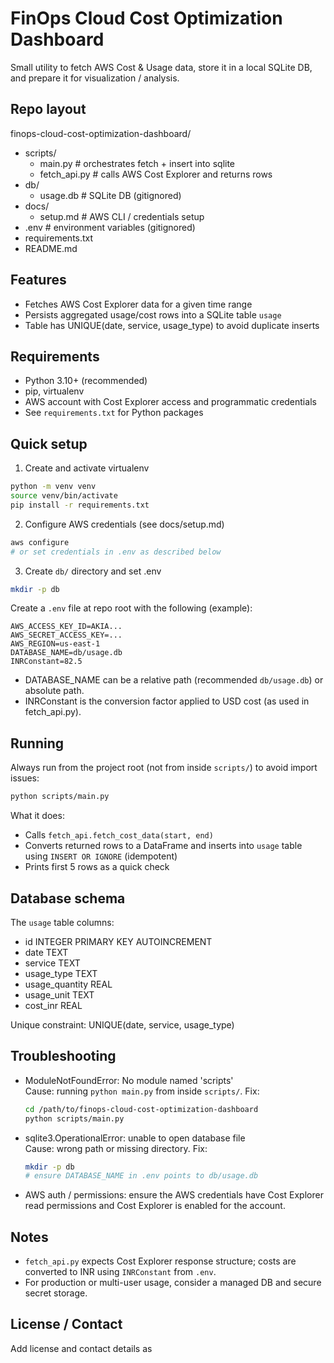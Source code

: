 # FinOps Cloud Cost Optimization Dashboard

Small utility to fetch AWS Cost & Usage data, store it in a local SQLite DB, and prepare it for visualization / analysis.

## Repo layout
finops-cloud-cost-optimization-dashboard/
- scripts/
  - main.py          # orchestrates fetch + insert into sqlite
  - fetch_api.py     # calls AWS Cost Explorer and returns rows
- db/
  - usage.db         # SQLite DB (gitignored)
- docs/
  - setup.md         # AWS CLI / credentials setup
- .env               # environment variables (gitignored)
- requirements.txt
- README.md

## Features
- Fetches AWS Cost Explorer data for a given time range
- Persists aggregated usage/cost rows into a SQLite table `usage`
- Table has UNIQUE(date, service, usage_type) to avoid duplicate inserts

## Requirements
- Python 3.10+ (recommended)
- pip, virtualenv
- AWS account with Cost Explorer access and programmatic credentials
- See `requirements.txt` for Python packages

## Quick setup

1. Create and activate virtualenv
```bash
python -m venv venv
source venv/bin/activate
pip install -r requirements.txt
```

2. Configure AWS credentials (see docs/setup.md)
```bash
aws configure
# or set credentials in .env as described below
```

3. Create `db/` directory and set .env
```bash
mkdir -p db
```

Create a `.env` file at repo root with the following (example):
```
AWS_ACCESS_KEY_ID=AKIA...
AWS_SECRET_ACCESS_KEY=...
AWS_REGION=us-east-1
DATABASE_NAME=db/usage.db
INRConstant=82.5
```

- DATABASE_NAME can be a relative path (recommended `db/usage.db`) or absolute path.
- INRConstant is the conversion factor applied to USD cost (as used in fetch_api.py).

## Running
Always run from the project root (not from inside `scripts/`) to avoid import issues:

```bash
python scripts/main.py
```

What it does:
- Calls `fetch_api.fetch_cost_data(start, end)`
- Converts returned rows to a DataFrame and inserts into `usage` table using `INSERT OR IGNORE` (idempotent)
- Prints first 5 rows as a quick check

## Database schema
The `usage` table columns:
- id INTEGER PRIMARY KEY AUTOINCREMENT
- date TEXT
- service TEXT
- usage_type TEXT
- usage_quantity REAL
- usage_unit TEXT
- cost_inr REAL

Unique constraint: UNIQUE(date, service, usage_type)

## Troubleshooting

- ModuleNotFoundError: No module named 'scripts'  
  Cause: running `python main.py` from inside `scripts/`. Fix:
  ```bash
  cd /path/to/finops-cloud-cost-optimization-dashboard
  python scripts/main.py
  ```

- sqlite3.OperationalError: unable to open database file  
  Cause: wrong path or missing directory. Fix:
  ```bash
  mkdir -p db
  # ensure DATABASE_NAME in .env points to db/usage.db
  ```

- AWS auth / permissions: ensure the AWS credentials have Cost Explorer read permissions and Cost Explorer is enabled for the account.

## Notes
- `fetch_api.py` expects Cost Explorer response structure; costs are converted to INR using `INRConstant` from `.env`.
- For production or multi-user usage, consider a managed DB and secure secret storage.

## License / Contact
Add license and contact details as
